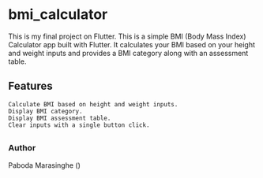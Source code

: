# bmi_calculator

This is my final project on Flutter. This is a simple BMI (Body Mass Index) Calculator app built with Flutter. It calculates your BMI based on your height and weight inputs and provides a BMI category along with an assessment table.

## Features

    Calculate BMI based on height and weight inputs.
	Display BMI category.
	Display BMI assessment table.
	Clear inputs with a single button click.
##
### Author
Paboda Marasinghe ()
###
